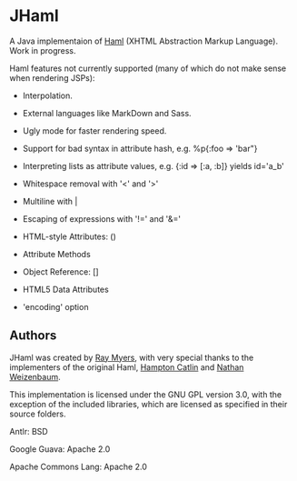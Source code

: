 # JHaml

A Java implementaion of [Haml](http://haml-lang.com/) (XHTML Abstraction Markup Language). Work in progress.

Haml features not currently supported (many of which do not make sense when rendering JSPs):

* Interpolation.

* External languages like MarkDown and Sass.

* Ugly mode for faster rendering speed.

* Support for bad syntax in attribute hash, e.g. %p{:foo => 'bar\"}

* Interpreting lists as attribute values, e.g. {:id => [:a, :b]} yields id='a_b'

* Whitespace removal with '<' and '>'

* Multiline with |

* Escaping of expressions with '!=' and '&=' 

* HTML-style Attributes: ()

* Attribute Methods

* Object Reference: []

* HTML5 Data Attributes

* 'encoding' option

## Authors

JHaml was created by [Ray Myers](http://cadrlife.com), with very special thanks to the implementers of the 
original Haml, [Hampton Catlin](http://hamptoncatlin.com) and [Nathan Weizenbaum](http://nex-3.com).

This implementation is licensed under the GNU GPL version 3.0, with the exception of the included 
libraries, which are licensed as specified in their source folders.

Antlr: BSD

Google Guava: Apache 2.0

Apache Commons Lang: Apache 2.0
